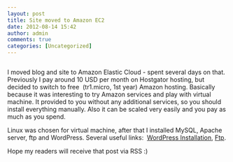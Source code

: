 ```yaml
---
layout: post
title: Site moved to Amazon EC2
date: 2012-08-14 15:42
author: admin
comments: true
categories: [Uncategorized]
---
```

<a href="/blog/images/uploads/2012/08/AroundApp.png"><img class="image featured" title="AroundApp" src="/blog/images/uploads/2012/08/AroundApp.png" alt=""/></a>

I moved blog and site to Amazon Elastic Cloud - spent several days on that. Previously I pay around 10 USD per month on Hostgator hosting, but decided to switch to free  (tr1.micro, 1st year) Amazon hosting. Basically because it was interesting to try Amazon services and play with virtual machine. It provided to you without any additional services, so you should install everything manually. Also it can be scaled very easily and you pay as much as you spend.

Linux was chosen for virtual machine, after that I installed MySQL, Apache server, ftp and WordPress. Several useful links:  <a href="http://coenraets.org/blog/2012/01/setting-up-wordpress-on-amazon-ec2-in-5-minutes/">WordPress Installation</a>, <a href="http://www.synergycode.com/knowledgebase/blog/item/ftp-server-on-amazon-ec2">Ftp</a>.

Hope my readers will receive that post via RSS :)

